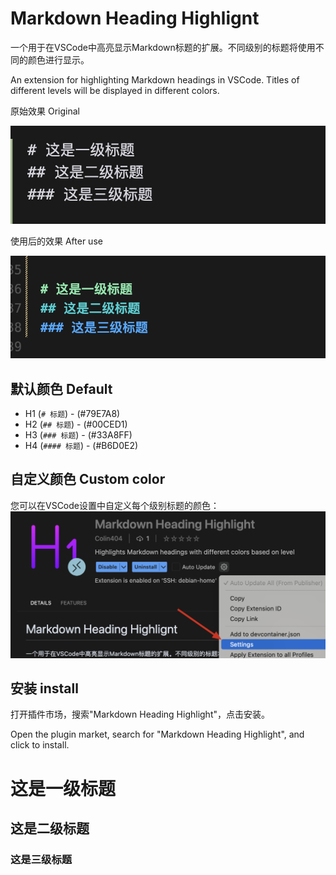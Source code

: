 # Markdown Heading Highlignt

一个用于在VSCode中高亮显示Markdown标题的扩展。不同级别的标题将使用不同的颜色进行显示。

An extension for highlighting Markdown headings in VSCode. Titles of different levels will be displayed in different colors.

原始效果  Original 

![](./assets/vscode001.jpg)

使用后的效果 After use

![](./assets/image2.png)


## 默认颜色 Default

- H1 (`# 标题`) - (#79E7A8)
- H2 (`## 标题`) -  (#00CED1)
- H3 (`### 标题`) -  (#33A8FF)
- H4 (`#### 标题`) -  (#B6D0E2)

## 自定义颜色 Custom color

您可以在VSCode设置中自定义每个级别标题的颜色：
![](./assets/image.png)


## 安装 install

打开插件市场，搜索"Markdown Heading Highlight"，点击安装。

Open the plugin market, search for "Markdown Heading Highlight", and click to install.


# 这是一级标题
## 这是二级标题
### 这是三级标题


